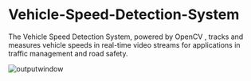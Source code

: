 # Vehicle-Speed-Detection-System
 The Vehicle Speed Detection System, powered by OpenCV , tracks and measures vehicle speeds in real-time video streams for applications in traffic management and road safety.


 ![outputwindow](https://github.com/Harshil105/Vehicle-Speed-Detection-System/assets/140583584/43a75c34-3ca3-4c95-8eef-777acdabc356)

